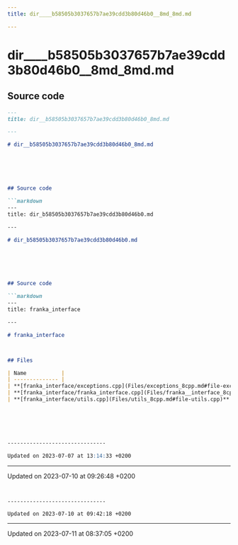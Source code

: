 ```yaml
---
title: dir____b58505b3037657b7ae39cdd3b80d46b0__8md_8md.md

---
```


# dir____b58505b3037657b7ae39cdd3b80d46b0__8md_8md.md






## Source code

```markdown
---
title: dir__b58505b3037657b7ae39cdd3b80d46b0_8md.md

---

# dir__b58505b3037657b7ae39cdd3b80d46b0_8md.md






## Source code

```markdown
---
title: dir_b58505b3037657b7ae39cdd3b80d46b0.md

---

# dir_b58505b3037657b7ae39cdd3b80d46b0.md






## Source code

```markdown
---
title: franka_interface

---

# franka_interface



## Files

| Name           |
| -------------- |
| **[franka_interface/exceptions.cpp](Files/exceptions_8cpp.md#file-exceptions.cpp)**  |
| **[franka_interface/franka_interface.cpp](Files/franka__interface_8cpp.md#file-franka-interface.cpp)**  |
| **[franka_interface/utils.cpp](Files/utils_8cpp.md#file-utils.cpp)**  |






-------------------------------

Updated on 2023-07-07 at 13:14:33 +0200
```


-------------------------------

Updated on 2023-07-10 at 09:26:48 +0200
```


-------------------------------

Updated on 2023-07-10 at 09:42:18 +0200
```


-------------------------------

Updated on 2023-07-11 at 08:37:05 +0200

